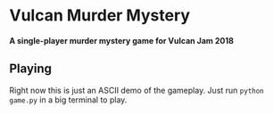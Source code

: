 # Vulcan Murder Mystery
#### A single-player murder mystery game for Vulcan Jam 2018

## Playing

Right now this is just an ASCII demo of the gameplay. Just run ```python game.py``` in a big terminal to play.